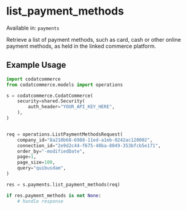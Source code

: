 # list_payment_methods
Available in: `payments`

Retrieve a list of payment methods, such as card, cash or other online payment methods, as held in the linked commerce platform.

## Example Usage
```python
import codatcommerce
from codatcommerce.models import operations

s = codatcommerce.CodatCommerce(
    security=shared.Security(
        auth_header="YOUR_API_KEY_HERE",
    ),
)


req = operations.ListPaymentMethodsRequest(
    company_id="8a210b68-6988-11ed-a1eb-0242ac120002",
    connection_id="2e9d2c44-f675-40ba-8049-353bfcb5e171",
    order_by="-modifiedDate",
    page=1,
    page_size=100,
    query="quibusdam",
)

res = s.payments.list_payment_methods(req)

if res.payment_methods is not None:
    # handle response
```